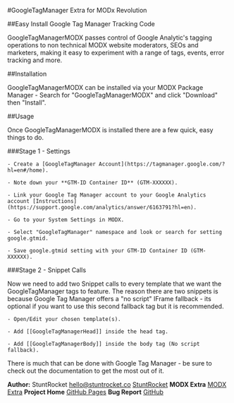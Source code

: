 #GoogleTagManager Extra for MODx Revolution

##Easy Install Google Tag Manager Tracking Code

GoogleTagManagerMODX passes control of Google Analytic's tagging operations to non technical MODX website moderators, SEOs and marketers, making it easy to experiment with a range of tags, events, error tracking and more.

##Installation

GoogleTagManagerMODX can be installed via your MODX Package Manager - Search for "GoogleTagManagerMODX" and click "Download" then "Install".

##Usage

Once GoogleTagManagerMODX is installed there are a few quick, easy things to do.

###Stage 1 - Settings

	- Create a [GoogleTagManager Account](https://tagmanager.google.com/?hl=en#/home).
	
	- Note down your **GTM-ID Container ID** (GTM-XXXXXX).
	
	- Link your Google Tag Manager account to your Google Analytics account [Instructions](https://support.google.com/analytics/answer/6163791?hl=en).
	
	- Go to your System Settings in MODX.
	
	- Select "GoogleTagManager" namespace and look or search for setting google.gtmid.
	
	- Save google.gtmid setting with your GTM-ID Container ID (GTM-XXXXXX).
	
###Stage 2 - Snippet Calls

Now we need to add two Snippet calls to every template that we want the GoogleTagManager tags to feature. The reason there are two snippets is because Google Tag Manager offers a "no script" IFrame fallback - its optional if you want to use this second fallback tag but it is recommended.

	- Open/Edit your chosen template(s).
	
	- Add [[GoogleTagManagerHead]] inside the head tag.
	
	- Add [[GoogleTagManagerBody]] inside the body tag (No script fallback).

There is much that can be done with Google Tag Manager - be sure to check out the documentation to get the most out of it.

**Author:** StuntRocket hello@stuntrocket.co [StuntRocket](https://stuntrocket.co)
**MODX Extra** [MODX Extra](https://modx.com/extras/package/googletagmanager)
**Project Home** [GitHub Pages](https://stuntrocket.github.io/GoogleTagManagerMODX/)
**Bug Report** [GitHub](https://github.com/stuntrocket/GoogleTagManagerMODX)




